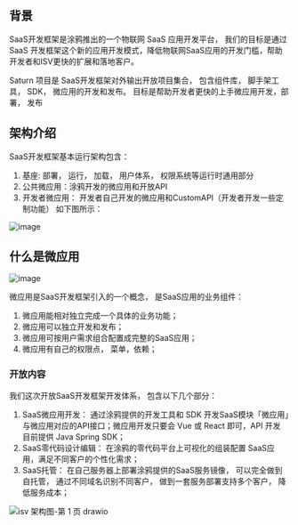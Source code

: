 ## 背景

SaaS开发框架是涂鸦推出的一个物联网 SaaS 应用开发平台， 我们的目标是通过 SaaS 开发框架这个新的应用开发模式，降低物联网SaaS应用的开发门槛，帮助开发者和ISV更快的扩展和落地客户。

Saturn 项目是 SaaS开发框架对外输出开放项目集合， 包含组件库， 脚手架工具， SDK， 微应用的开发和发布。 目标是帮助开发者更快的上手微应用开发，部署， 发布

## 架构介绍

SaaS开发框架基本运行架构包含：
1. 基座: 部署， 运行， 加载， 用户体系， 权限系统等运行时通用部分
2. 公共微应用：涂鸦开发的微应用和开放API
3. 开发者微应用： 开发者自己开发的微应用和CustomAPI（开发者开发一些定制功能）
如下图所示：

![image](https://user-images.githubusercontent.com/329506/142816887-ec66dca0-4d80-4db6-b524-0cb9c2b26903.png)

## 什么是微应用

![image](https://user-images.githubusercontent.com/329506/142816939-cb78fea0-16c4-4d86-b285-aafe836814dd.png)

微应用是SaaS开发框架引入的一个概念， 是SaaS应用的业务组件：


1. 微应用能相对独立完成一个具体的业务功能；
2. 微应用可以独立开发和发布；
3. 微应用可按用户需求组合配置成完整的SaaS应用；
4. 微应用有自己的权限点， 菜单，依赖；

### 开放内容

我们这次开放SaaS开发框架开发体系， 包含以下几个部分：

1. SaaS微应用开发： 通过涂鸦提供的开发工具和 SDK 开发SaaS模块「微应用」与微应用对应的API接口；微应用开发只要会 Vue 或 React 即可，API 开发 目前提供 Java Spring SDK；
2. SaaS零代码设计编辑： 在涂鸦的零代码平台上可视化的组装配置 SaaS应用，满足不同客户的个性化需求；
3. SaaS托管： 在自己服务器上部署涂鸦提供的SaaS服务镜像， 可以完全做到自托管， 通过不同域名识别不同客户， 做到一套服务部署支持多个客户， 降低服务成本；


![isv 架构图-第 1 页 drawio](https://user-images.githubusercontent.com/329506/142979934-71a70fde-70a5-4f45-9b1e-d164ae5a6e25.png)

